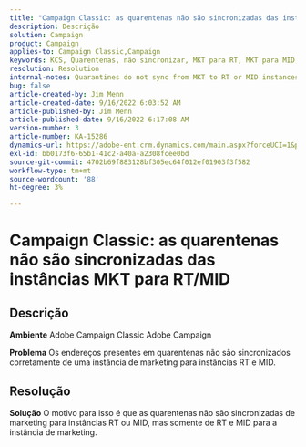 ```yaml
---
title: "Campaign Classic: as quarentenas não são sincronizadas das instâncias MKT para RT/MID"
description: Descrição
solution: Campaign
product: Campaign
applies-to: Campaign Classic,Campaign
keywords: KCS, Quarentenas, não sincronizar, MKT para RT, MKT para MID, instâncias
resolution: Resolution
internal-notes: Quarantines do not sync from MKT to RT or MID instances
bug: false
article-created-by: Jim Menn
article-created-date: 9/16/2022 6:03:52 AM
article-published-by: Jim Menn
article-published-date: 9/16/2022 6:17:08 AM
version-number: 3
article-number: KA-15286
dynamics-url: https://adobe-ent.crm.dynamics.com/main.aspx?forceUCI=1&pagetype=entityrecord&etn=knowledgearticle&id=64033d55-8535-ed11-9db1-0022480866ad
exl-id: bb0173f6-65b1-41c2-a40a-a2308fcee0bd
source-git-commit: 4702b69f883128bf305ec64f012ef01903f3f582
workflow-type: tm+mt
source-wordcount: '88'
ht-degree: 3%

---
```


# Campaign Classic: as quarentenas não são sincronizadas das instâncias MKT para RT/MID

## Descrição


<b>Ambiente</b>
Adobe Campaign Classic Adobe Campaign

<b>Problema</b>
Os endereços presentes em quarentenas não são sincronizados corretamente de uma instância de marketing para instâncias RT e MID.


## Resolução


<b>Solução</b>
O motivo para isso é que as quarentenas não são sincronizadas de marketing para instâncias RT ou MID, mas somente de RT e MID para a instância de marketing.
